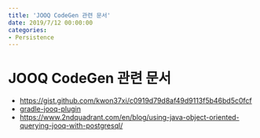 ```yaml
---
title: 'JOOQ CodeGen 관련 문서'
date: 2019/7/12 00:00:00
categories:
- Persistence
---
```


# JOOQ CodeGen 관련 문서
- https://gist.github.com/kwon37xi/c0919d79d8af49d9113f5b46bd5c0fcf
- [gradle-jooq-plugin](https://github.com/etiennestuder/gradle-jooq-plugin)
- https://www.2ndquadrant.com/en/blog/using-java-object-oriented-querying-jooq-with-postgresql/
